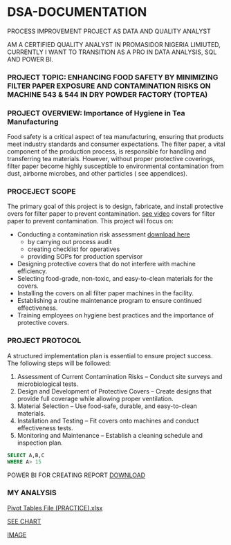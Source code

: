 # DSA-DOCUMENTATION
PROCESS IMPROVEMENT PROJECT AS DATA AND QUALITY ANALYST

AM A CERTIFIED QUALITY ANALYST IN PROMASIDOR NIGERIA LIMIUTED, CURRENTLY I WANT TO TRANSITION AS A PRO IN DATA ANALYSIS, SQL AND POWER BI.


### PROJECT TOPIC: ENHANCING FOOD SAFETY BY MINIMIZING FILTER PAPER EXPOSURE AND CONTAMINATION RISKS ON MACHINE 543 & 544 IN DRY POWDER FACTORY (TOPTEA)

### PROJECT OVERVIEW: Importance of Hygiene in Tea Manufacturing
Food safety is a critical aspect of tea manufacturing, ensuring that products meet industry standards and consumer expectations. The filter paper, a vital component of the production process, is responsible for handling and transferring tea materials. However, without proper protective coverings, filter paper become highly susceptible to environmental contamination from dust, airborne microbes, and other particles ( see appendices).

### PROCEJECT SCOPE
The primary goal of this project is to design, fabricate, and install protective overs for filter paper to prevent contamination. [see video](https://www.youtube.com/watch?v=F40Y-_rXMic&list=PLVlVLJaOlit7cuPJKp9Ky7ps2yJnt8Ays&index=1&pp=iAQB) covers for filter paper to prevent contamination.
This project will focus on:
- Conducting a contamination risk assessment [download here](https://www.microsoft.com)
  - by carrying out process audit
  - creating checklist for operatives
  - providing SOPs for production spervisor
- Designing protective covers that do not interfere with machine efficiency.
- Selecting food-grade, non-toxic, and easy-to-clean materials for the covers.
- Installing the covers on all filter paper machines in the facility.
- Establishing a routine maintenance program to ensure continued effectiveness.
- Training employees on hygiene best practices and the importance of protective covers.

### PROJECT PROTOCOL
A structured implementation plan is essential to ensure project success. The following steps will be followed:
1. Assessment of Current Contamination Risks – Conduct site surveys and microbiological tests.
2. Design and Development of Protective Covers – Create designs that provide full coverage while allowing proper ventilation.
3. Material Selection – Use food-safe, durable, and easy-to-clean materials.
4. Installation and Testing – Fit covers onto machines and conduct effectiveness tests.
5. Monitoring and Maintenance – Establish a cleaning schedule and inspection plan.

``` SQL
SELECT A,B,C
WHERE A> 15
```
POWER BI FOR CREATING REPORT
[DOWNLOAD](https://www.microsoft.com/en-us/download/details.aspx?id=58494)

### MY ANALYSIS
[Pivot Tables File (PRACTICE).xlsx](https://github.com/user-attachments/files/20508859/Pivot.Tables.File.PRACTICE.xlsx)

[SEE CHART](https://github.com/Henry4oxide/DSA-DOCUMENTATION/blob/main/CHARTS)

[IMAGE](https://github.com/user-attachments/assets/4d9d3bf6-20c1-4a33-bbc4-09a7415a67bf)




